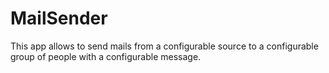 # MailSender
This app allows to send mails from a configurable source to a configurable group of people with a configurable message.
